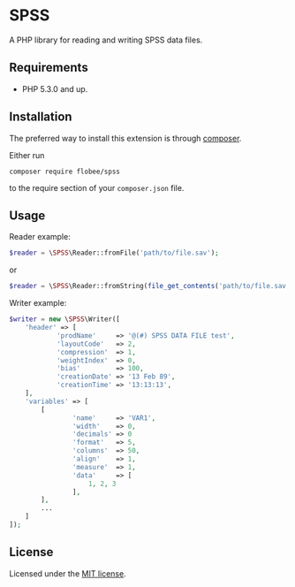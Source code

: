 SPSS
====
A PHP library for reading and writing SPSS data files.

## Requirements
* PHP 5.3.0 and up.

## Installation

The preferred way to install this extension is through [composer](http://getcomposer.org/download/).

Either run

```
composer require flobee/spss
```
to the require section of your `composer.json` file.


## Usage

Reader example:
```php
$reader = \SPSS\Reader::fromFile('path/to/file.sav');
```
or
```php
$reader = \SPSS\Reader::fromString(file_get_contents('path/to/file.sav'));
```

Writer example:

```php
$writer = new \SPSS\Writer([
    'header' => [
            'prodName'     => '@(#) SPSS DATA FILE test',
            'layoutCode'   => 2,
            'compression'  => 1,
            'weightIndex'  => 0,
            'bias'         => 100,
            'creationDate' => '13 Feb 89',
            'creationTime' => '13:13:13',
    ],
    'variables' => [
        [
                'name'     => 'VAR1',
                'width'    => 0,
                'decimals' => 0
                'format'   => 5,
                'columns'  => 50,
                'align'    => 1,
                'measure'  => 1,
                'data'     => [
                    1, 2, 3
                ],
        ],
        ...
    ]
]);
```

## License
Licensed under the [MIT license](http://opensource.org/licenses/MIT).
